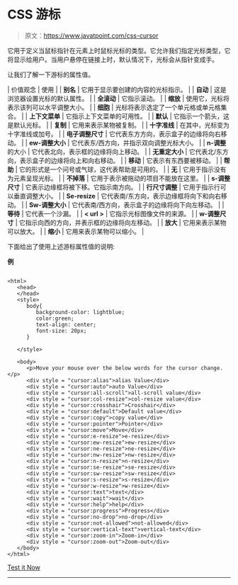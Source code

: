 # CSS 游标

> 原文：<https://www.javatpoint.com/css-cursor>

它用于定义当鼠标指针在元素上时鼠标光标的类型。它允许我们指定光标类型，它将显示给用户。当用户悬停在链接上时，默认情况下，光标会从指针变成手。

让我们了解一下游标的属性值。

| 价值观念 | 使用 |
| **别名** | 它用于显示要创建的内容的光标指示。 |
| **自动** | 这是浏览器设置光标的默认属性。 |
| **全滚动** | 它指示滚动。 |
| **缩放** | 使用它，光标将表示该列可以水平调整大小。 |
| **细胞** | 光标将表示选定了一个单元格或单元格集合。 |
| **上下文菜单** | 它指示上下文菜单的可用性。 |
| **默认** | 它指示一个箭头，这是默认光标。 |
| **复制** | 它用来表示某物被复制。 |
| **十字准线** | 在其中，光标变为十字准线或加号。 |
| **电子调整尺寸** | 它代表东方方向，表示盒子的边缘将向右移动。 |
| **ew-调整大小** | 它代表东/西方向，并指示双向调整光标大小。 |
| **n-调整**的大小 | 它代表北向，表示框的边缘将向上移动。 |
| **无重定大小** | 它代表北/东方向，表示盒子的边缘将向上和向右移动。 |
| **移动** | 它表示有东西要被移动。 |
| **帮助** | 它的形式是一个问号或气球，这代表帮助是可用的。 |
| **无** | 它用于指示没有为元素呈现光标。 |
| **不掉落** | 它用于表示被拖动的项目不能放在这里。 |
| **s-调整尺寸** | 它表示边缘框将被下移。它指示南方向。 |
| **行尺寸调整** | 它用于指示行可以垂直调整大小。 |
| **Se-resize** | 它代表南/东方向，表示边缘框将向下和向右移动。 |
| **Sw-调整大小** | 它代表南/西方向，表示盒子的边缘将向下向左移动。 |
| **等待** | 它代表一个沙漏。 |
| **< url >** | 它指示光标图像文件的来源。 |
| **w-调整尺寸** | 它指示向西的方向，并表示框的边缘将向左移动。 |
| **放大** | 它用来表示某物可以放大。 |
| **缩小** | 它用来表示某物可以缩小。 |

下面给出了使用上述游标属性值的说明:

**例**

```

<html>
   <head>
   </head>
   <style>
      body{
         background-color: lightblue;
         color:green;
         text-align: center;
         font-size: 20px;
      }

   </style>

   <body>
      <p>Move your mouse over the below words for the cursor change.</p>
      <div style = "cursor:alias">alias Value</div>      
      <div style = "cursor:auto">auto Value</div>
      <div style = "cursor:all-scroll">all-scroll value</div>
      <div style = "cursor:col-resize">col-resize value</div>
      <div style = "cursor:crosshair">Crosshair</div>
      <div style = "cursor:default">Default value</div>
      <div style = "cursor:copy">copy value</div>
      <div style = "cursor:pointer">Pointer</div>
      <div style = "cursor:move">Move</div>
      <div style = "cursor:e-resize">e-resize</div>
      <div style = "cursor:ew-resize">ew-resize</div>
      <div style = "cursor:ne-resize">ne-resize</div>
      <div style = "cursor:nw-resize">nw-resize</div>
      <div style = "cursor:n-resize">n-resize</div>
      <div style = "cursor:se-resize">se-resize</div>
      <div style = "cursor:sw-resize">sw-resize</div>
      <div style = "cursor:s-resize">s-resize</div>
      <div style = "cursor:w-resize">w-resize</div>
      <div style = "cursor:text">text</div>
      <div style = "cursor:wait">wait</div>
      <div style = "cursor:help">help</div>
      <div style = "cursor:progress">Progress</div>
      <div style = "cursor:no-drop">no-drop</div>
      <div style = "cursor:not-allowed">not-allowed</div>
      <div style = "cursor:vertical-text">vertical-text</div>
      <div style = "cursor:zoom-in">Zoom-in</div>
      <div style = "cursor:zoom-out">Zoom-out</div>
   </body>
</html>

```

[Test it Now](https://www.javatpoint.com/oprweb/test.jsp?filename=CSSCursor1)

* * *